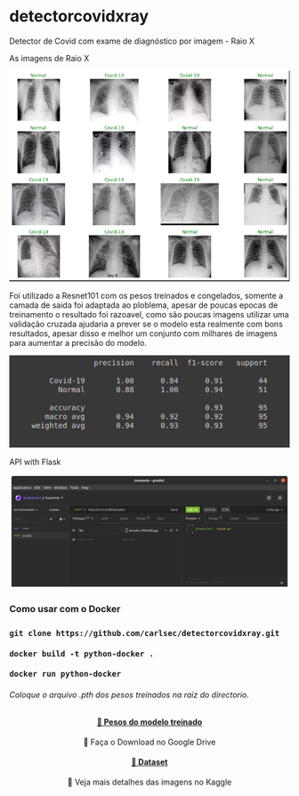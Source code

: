 # detectorcovidxray
Detector de Covid com exame de diagnóstico por imagem - Raio X

As imagens de Raio X

![plot](./imgs/covid.png)

Foi utilizado a Resnet101 com os pesos treinados e congelados, somente a camada de saida foi adaptada ao ploblema, apesar de poucas epocas de treinamento o resultado foi razoavel, como são poucas imagens utilizar uma validação cruzada ajudaria a prever se o modelo esta realmente com bons resultados, apesar disso e melhor um conjunto com milhares de imagens para aumentar a precisão do modelo.

![plot](./imgs/report.png)

API with Flask

![plot](./imgs/api.png)

 <h3>Como usar com o Docker<h3>
    
 `git clone https://github.com/carlsec/detectorcovidxray.git`
   
 `docker build -t python-docker .`
    
 `docker run python-docker`


    
<h6>Coloque o arquivo .pth dos pesos treinados na raiz do directorio. </h6>

<h4 align="center">
    <a href="https://drive.google.com/file/d/1MBwHhK0yaosXjfEBf_YQGJAF39-aROI-/view?usp=sharing">🔗 Pesos do modelo treinado</a>
</h4>
<p align="center">🚀 Faça o Download no Google Drive</p>

<h4 align="center">
    <a href="https://www.kaggle.com/imranzaman5202/covid19-xray-images-dataset">🔗 Dataset</a>
</h4>
<p align="center">🚀 Veja mais detalhes das imagens no Kaggle</p>
